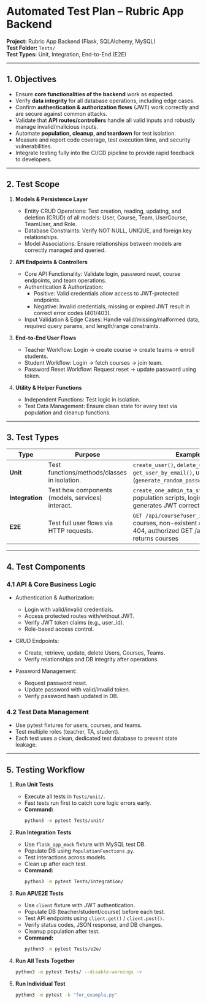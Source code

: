 # Automated Test Plan – Rubric App Backend

**Project:** Rubric App Backend (Flask, SQLAlchemy, MySQL)  
**Test Folder:** `Tests/`  
**Test Types:** Unit, Integration, End-to-End (E2E)

---

## 1. Objectives

* Ensure **core functionalities of the backend** work as expected.  
* Verify **data integrity** for all database operations, including edge cases.  
* Confirm **authentication & authorization flows** (JWT) work correctly and are secure against common attacks.  
* Validate that **API routes/controllers** handle all valid inputs and robustly manage invalid/malicious inputs.  
* Automate **population, cleanup, and teardown** for test isolation.  
* Measure and report code coverage, test execution time, and security vulnerabilities.  
* Integrate testing fully into the CI/CD pipeline to provide rapid feedback to developers.  

---

## 2. Test Scope

1. **Models & Persistence Layer**  
   * Entity CRUD Operations: Test creation, reading, updating, and deletion (CRUD) of all models: User, Course, Team, UserCourse, TeamUser, and Role.  
   * Database Constraints: Verify NOT NULL, UNIQUE, and foreign key relationships.  
   * Model Associations: Ensure relationships between models are correctly managed and queried.

2. **API Endpoints & Controllers**  
   * Core API Functionality: Validate login, password reset, course endpoints, and team operations.  
   * Authentication & Authorization:
     * Positive: Valid credentials allow access to JWT-protected endpoints.  
     * Negative: Invalid credentials, missing or expired JWT result in correct error codes (401/403).  
   * Input Validation & Edge Cases: Handle valid/missing/malformed data, required query params, and length/range constraints.

3. **End-to-End User Flows**  
   * Teacher Workflow: Login → create course → create teams → enroll students.  
   * Student Workflow: Login → fetch courses → join team.  
   * Password Reset Workflow: Request reset → update password using token.  

4. **Utility & Helper Functions**  
   * Independent Functions: Test logic in isolation.  
   * Test Data Management: Ensure clean state for every test via population and cleanup functions.  

---

## 3. Test Types

| Type            | Purpose                                                | Examples                                                                                                                    |
| --------------- | ------------------------------------------------------ | --------------------------------------------------------------------------------------------------------------------------- |
| **Unit**        | Test functions/methods/classes in isolation.          | `create_user()`, `delete_user()`, `get_user_by_email()`, utility helpers (`generate_random_password`)                        |
| **Integration** | Test how components (models, services) interact.      | `create_one_admin_ta_student_course()`, population scripts, login controller generates JWT correctly                         |
| **E2E**         | Test full user flows via HTTP requests.               | `GET /api/course?user_id=<id>` returns courses, non-existent course returns 404, authorized GET /api/user/courses returns courses |

---

## 4. Test Components

### 4.1 API & Core Business Logic

* Authentication & Authorization:
  * Login with valid/invalid credentials.  
  * Access protected routes with/without JWT.  
  * Verify JWT token claims (e.g., user_id).  
  * Role-based access control.  

* CRUD Endpoints:
  * Create, retrieve, update, delete Users, Courses, Teams.  
  * Verify relationships and DB integrity after operations.  

* Password Management:
  * Request password reset.  
  * Update password with valid/invalid token.  
  * Verify password hash updated in DB.  

### 4.2 Test Data Management

* Use pytest fixtures for users, courses, and teams.  
* Test multiple roles (teacher, TA, student).  
* Each test uses a clean, dedicated test database to prevent state leakage.  

---

## 5. Testing Workflow

1. **Run Unit Tests**  
   * Execute all tests in `Tests/unit/`.  
   * Fast tests run first to catch core logic errors early.  
   * **Command:**  
     ```bash
     python3 -m pytest Tests/unit/
     ```

2. **Run Integration Tests**  
   * Use `flask_app_mock` fixture with MySQL test DB.  
   * Populate DB using `PopulationFunctions.py`.  
   * Test interactions across models.  
   * Clean up after each test.  
   * **Command:**  
     ```bash
     python3 -m pytest Tests/integration/
     ```

3. **Run API/E2E Tests**  
   * Use `client` fixture with JWT authentication.  
   * Populate DB (teacher/student/course) before each test.  
   * Test API endpoints using `client.get()` / `client.post()`.  
   * Verify status codes, JSON response, and DB changes.  
   * Cleanup population after test.  
   * **Command:**  
     ```bash
     python3 -m pytest Tests/e2e/
     ```

4. **Run All Tests Together**  
   ```bash
   python3 -m pytest Tests/ --disable-warnings -v

5. **Run Individual Test**
   ```bash
   python3 -m pytest -k "for_example.py"
   ```
